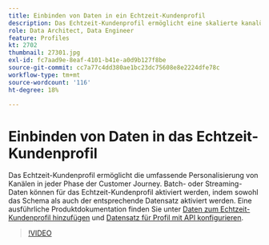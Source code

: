 ```yaml
---
title: Einbinden von Daten in ein Echtzeit-Kundenprofil
description: Das Echtzeit-Kundenprofil ermöglicht eine skalierte kanalübergreifende Personalisierung in jeder Phase der Journey. Batch- oder Streaming-Daten können für das Echtzeit-Kundenprofil aktiviert werden, indem sowohl das Schema als auch der entsprechende Datensatz aktiviert werden.
role: Data Architect, Data Engineer
feature: Profiles
kt: 2702
thumbnail: 27301.jpg
exl-id: fc7aad9e-8eaf-4101-b41e-a0d9b127f8be
source-git-commit: cc7a77c4dd380ae1bc23dc75608e8e2224dfe78c
workflow-type: tm+mt
source-wordcount: '116'
ht-degree: 18%

---
```


# Einbinden von Daten in das Echtzeit-Kundenprofil

Das Echtzeit-Kundenprofil ermöglicht die umfassende Personalisierung von Kanälen in jeder Phase der Customer Journey. Batch- oder Streaming-Daten können für das Echtzeit-Kundenprofil aktiviert werden, indem sowohl das Schema als auch der entsprechende Datensatz aktiviert werden. Eine ausführliche Produktdokumentation finden Sie unter [Daten zum Echtzeit-Kundenprofil hinzufügen](https://experienceleague.adobe.com/docs/experience-platform/profile/tutorials/add-profile-data.html) und [Datensatz für Profil mit API konfigurieren](https://experienceleague.adobe.com/docs/experience-platform/profile/tutorials/dataset-configuration.html).

>[!VIDEO](https://video.tv.adobe.com/v/27301?quality=12&learn=on)
